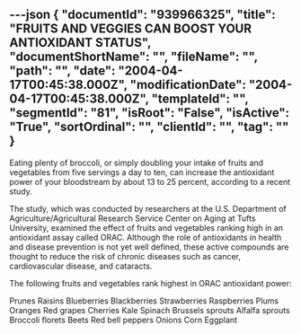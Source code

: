 ---json
{
  "documentId": "939966325",
  "title": "FRUITS AND VEGGIES CAN BOOST YOUR ANTIOXIDANT STATUS",
  "documentShortName": "",
  "fileName": "",
  "path": "",
  "date": "2004-04-17T00:45:38.000Z",
  "modificationDate": "2004-04-17T00:45:38.000Z",
  "templateId": "",
  "segmentId": "81",
  "isRoot": "False",
  "isActive": "True",
  "sortOrdinal": "",
  "clientId": "",
  "tag": ""
}
---

Eating plenty of broccoli, or simply doubling your intake of fruits and vegetables from five servings a day to ten, can increase the antioxidant power of your bloodstream by about 13 to 25 percent, according to a recent study. 

The study, which was conducted by researchers at the U.S. Department of Agriculture/Agricultural Research Service Center on Aging at Tufts University, examined the effect of fruits and vegetables ranking high in an antioxidant assay called ORAC. Although the role of antioxidants in health and disease prevention is not yet well defined, these active compounds are thought to reduce the risk of chronic diseases such as cancer, cardiovascular disease, and cataracts. 

The following fruits and vegetables rank highest in ORAC antioxidant power: 

Prunes 
Raisins 
Blueberries 
Blackberries 
Strawberries 
Raspberries 
Plums 
Oranges 
Red grapes 
Cherries 
Kale 
Spinach 
Brussels sprouts 
Alfalfa sprouts 
Broccoli florets 
Beets 
Red bell peppers 
Onions 
Corn 
Eggplant
